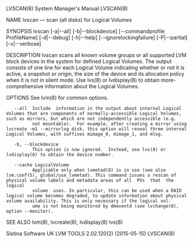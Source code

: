 LVSCAN(8)                                                                                  System Manager's Manual                                                                                  LVSCAN(8)



NAME
       lvscan — scan (all disks) for Logical Volumes

SYNOPSIS
       lvscan [-a|--all] [-b|--blockdevice] [--commandprofile ProfileName] [-d|--debug] [-h|--help] [--ignorelockingfailure] [-P|--partial] [-v|--verbose]

DESCRIPTION
       lvscan  scans all known volume groups or all supported LVM block devices in the system for defined Logical Volumes.  The output consists of one line for each Logical Volume indicating whether or not
       it is active, a snapshot or origin, the size of the device and its allocation policy when it is not in silent mode.  Use lvs(8) or lvdisplay(8) to obtain  more-comprehensive  information  about  the
       Logical Volumes.

OPTIONS
       See lvm(8) for common options.

       --all  Include  information in the output about internal Logical Volumes that are components of normally-accessible Logical Volumes, such as mirrors, but which are not independently accessible (e.g.
              not mountable).  For example, after creating a mirror using lvcreate -m1 --mirrorlog disk, this option will reveal three internal Logical Volumes, with suffixes mimage_0, mimage_1, and mlog.

       -b, --blockdevice
              This option is now ignored.  Instead, use lvs(8) or lvdisplay(8) to obtain the device number.

       --cache LogicalVolume
              Applicable only when lvmetad(8) is in use (see also lvm.conf(5), global/use_lvmetad). This command issues a rescan of physical volume labels and metadata areas of all  PVs  that  the  logical
              volume  uses. In particular, this can be used when a RAID logical volume becomes degraded, to update information about physical volume availability. This is only necessary if the logical vol-
              ume is not being monitored by dmeventd (see lvchange(8), option --monitor).

SEE ALSO
       lvm(8), lvcreate(8), lvdisplay(8) lvs(8)



Sistina Software UK                                                                   LVM TOOLS 2.02.120(2) (2015-05-15)                                                                            LVSCAN(8)
